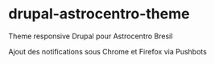 # drupal-astrocentro-theme

Theme responsive Drupal pour Astrocentro Bresil

Ajout des notifications sous Chrome et Firefox via Pushbots
